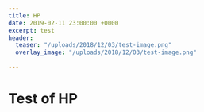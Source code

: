 ```yaml
---
title: HP
date: 2019-02-11 23:00:00 +0000
excerpt: test
header:
  teaser: "/uploads/2018/12/03/test-image.png"
  overlay_image: "/uploads/2018/12/03/test-image.png"

---
```

# Test of HP